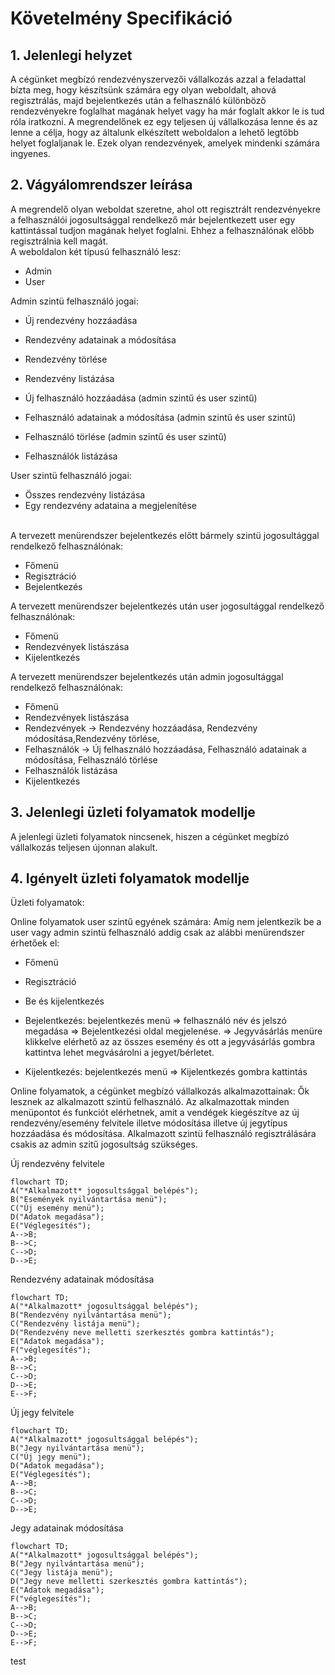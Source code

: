 # Követelmény Specifikáció

## 1. Jelenlegi helyzet

A cégünket megbízó rendezvényszervezői vállalkozás azzal a feladattal bízta meg, hogy készítsünk számára egy olyan 
weboldalt, ahová regisztrálás, majd bejelentkezés után a felhasználó különböző rendezvényekre foglalhat magának helyet vagy ha már foglalt akkor le is tud róla iratkozni. A megrendelőnek ez egy teljesen új vállalkozása lenne és az lenne a célja, hogy az általunk elkészített weboldalon a lehető legtöbb helyet foglaljanak le. Ezek olyan rendezvények, amelyek mindenki számára ingyenes.

## 2. Vágyálomrendszer leírása 

A megrendelő olyan weboldat szeretne, ahol ott regisztrált rendezvényekre a felhasználói jogosultsággal rendelkező már bejelentkezett user egy kattintással tudjon magának helyet foglalni. Ehhez a felhasználónak előbb regisztrálnia kell magát.</br>
A weboldalon két típusú felhasználó lesz:</br>
    
- Admin
- User</br>

Admin szintü felhasználó jogai:</br>

- Új rendezvény hozzáadása
- Rendezvény adatainak a módosítása
- Rendezvény törlése
- Rendezvény listázása

- Új felhasználó hozzáadása (admin szintű és user szintű)
- Felhasználó adatainak a módosítása (admin szintű és user szintű)
- Felhasználó törlése (admin szintű és user szintű)
- Felhasználók listázása

User szintü felhasználó jogai:</br>

- Összes rendezvény listázása 
- Egy rendezvény adataina a megjelenítése
</br>
A tervezett menürendszer bejelentkezés előtt bármely szintü jogosultággal rendelkező felhasználónak:

- Főmenü
- Regisztráció
- Bejelentkezés

A tervezett menürendszer bejelentkezés után user jogosultággal rendelkező felhasználónak:

- Főmenü
- Rendezvények listászása
- Kijelentkezés
  
A tervezett menürendszer bejelentkezés után admin jogosultággal rendelkező felhasználónak:

- Főmenü
- Rendezvények listászása
- Rendezvények -> Rendezvény hozzáadása, Rendezvény módosítása,Rendezvény törlése,
- Felhasználók -> Új felhasználó hozzáadása, Felhasználó adatainak a módosítása, Felhasználó törlése
- Felhasználók listázása
- Kijelentkezés

## 3. Jelenlegi üzleti folyamatok modellje

A jelenlegi üzleti folyamatok nincsenek, hiszen a cégünket megbízó vállalkozás teljesen újonnan alakult. 

## 4. Igényelt üzleti folyamatok modellje
Üzleti folyamatok: 

Online folyamatok user szintű egyének számára:
Amíg nem jelentkezik be a user vagy admin szintü felhasználó addig csak az alábbi menürendszer érhetőek el:

- Főmenü
- Regisztráció
- Be és kijelentkezés

- Bejelentkezés: bejelentkezés menü => felhasználó név és jelszó megadása => Bejelentkezési oldal megjelenése. => Jegyvásárlás menüre klikkelve elérhető az az összes esemény és ott a jegyvásárlás gombra kattintva lehet megvásárolni a jegyet/bérletet.
- Kijelentkezés: bejelentkezés menü => Kijelentkezés gombra kattintás

Online folyamatok, a cégünket megbízó vállalkozás alkalmazottainak:
Ők lesznek az alkalmazott szintü felhasználó.
Az alkalmazottak minden menüpontot és funkciót elérhetnek, amit a vendégek kiegészítve az új rendezvény/esemény felvitele illetve módosítása illetve új jegytípus hozzáadása és módosítása. 
Alkalmazott szintü felhasználó regisztrálására csakis az admin szitű jogosultság szükséges.

Új rendezvény felvitele
```mermaid
flowchart TD;
A("*Alkalmazott* jogosultsággal belépés");
B("Események nyilvántartása menü");
C("Új esemény menü");
D("Adatok megadása");
E("Véglegesítés");
A-->B;
B-->C;
C-->D;
D-->E;
```

Rendezvény adatainak módosítása

```mermaid
flowchart TD;
A("*Alkalmazott* jogosultsággal belépés");
B("Rendezvény nyilvántartása menü");
C("Rendezvény listája menü");
D("Rendezvény neve melletti szerkesztés gombra kattintás");
E("Adatok megadása");
F("véglegesítés");
A-->B;
B-->C;
C-->D;
D-->E;
E-->F;
```

Új jegy felvitele
```mermaid
flowchart TD;
A("*Alkalmazott* jogosultsággal belépés");
B("Jegy nyilvántartása menü");
C("Új jegy menü");
D("Adatok megadása");
E("Véglegesítés");
A-->B;
B-->C;
C-->D;
D-->E;
```

Jegy adatainak módosítása

```mermaid
flowchart TD;
A("*Alkalmazott* jogosultsággal belépés");
B("Jegy nyilvántartása menü");
C("Jegy listája menü");
D("Jegy neve melletti szerkesztés gombra kattintás");
E("Adatok megadása");
F("véglegesítés");
A-->B;
B-->C;
C-->D;
D-->E;
E-->F;
```
test

